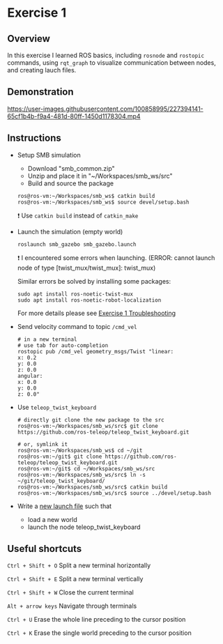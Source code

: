 # Exercise 1

## Overview

In this exercise I learned ROS basics, including `rosnode` and `rostopic` commands, using `rqt_graph` to visualize communication between nodes, and creating lauch files.

## Demonstration

https://user-images.githubusercontent.com/100858995/227394141-65cf1b4b-f9a4-481d-80ff-1450d1178304.mp4


## Instructions
- Setup SMB simulation
  - Download "smb_common.zip"
  - Unzip and place it in "~/Workspaces/smb_ws/src"
  - Build and source the package
  ```console
  ros@ros-vm:~/Workspaces/smb_ws$ catkin build
  ros@ros-vm:~/Workspaces/smb_ws$ source devel/setup.bash
  ```
  ❗ Use `catkin build` instead of `catkin_make`
  
- Launch the simulation (empty world)
  ```shell
  roslaunch smb_gazebo smb_gazebo.launch
  ```
  ❗ I encountered some errors when launching. (ERROR: cannot launch node of type [twist_mux/twist_mux]: twist_mux)
  
  Similar errors be solved by installing some packages:
  ```shell
  sudo apt install ros-noetic-twist-mux
  sudo apt install ros-noetic-robot-localization
  ```
  For more details please see [Exercise 1 Troubleshooting](https://github.com/Perian-Yan/Introduction-to-ROS/blob/274323fdd8e7d93eb660f9dd99ef3a9acddfd8c8/Exercise%201/Exercise-1-v2.pdf)
  
- Send velocity command to topic `/cmd_vel`
  ```shell
  # in a new terminal
  # use tab for auto-completion
  rostopic pub /cmd_vel geometry_msgs/Twist "linear:
  x: 0.2
  y: 0.0
  z: 0.0
  angular:
  x: 0.0
  y: 0.0
  z: 0.0"
  ```
  
- Use `teleop_twist_keyboard`
  ```shell
  # directly git clone the new package to the src
  ros@ros-vm:~/Workspaces/smb_ws/src$ git clone https://github.com/ros-teleop/teleop_twist_keyboard.git
  
  # or, symlink it
  ros@ros-vm:~/Workspaces/smb_ws$ cd ~/git
  ros@ros-vm:~/git$ git clone https://github.com/ros-teleop/teleop_twist_keyboard.git
  ros@ros-vm:~/git$ cd ~/Workspaces/smb_ws/src
  ros@ros-vm:~/Workspaces/smb_ws/src$ ln -s ~/git/teleop_twist_keyboard/
  ros@ros-vm:~/Workspaces/smb_ws/src$ catkin build
  ros@ros-vm:~/Workspaces/smb_ws/src$ source ../devel/setup.bash
  ```
  
- Write a [new launch file](https://github.com/Perian-Yan/Introduction-to-ROS/blob/274323fdd8e7d93eb660f9dd99ef3a9acddfd8c8/Exercise%201/smb_common/smb_gazebo/launch/new_world.launch#L5) 
such that
  - load a new world
  - launch the node teleop_twist_keyboard

## Useful shortcuts
`Ctrl + Shift + O`  Split a new terminal horizontally

`Ctrl + Shift + E`  Split a new terminal vertically

`Ctrl + Shift + W`  Close the current terminal

`Alt + arrow keys`  Navigate through terminals

`Ctrl + U`  Erase the whole line preceding to the cursor position

`Ctrl + K`  Erase the single world preceding to the cursor position
